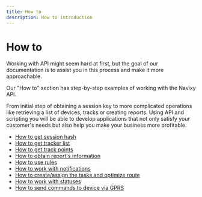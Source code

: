 ```yaml
---
title: How to
description: How to introduction
---
```


# How to

Working with API might seem hard at first, but the goal of our documentation is to assist you in this process and make
it more approachable.

Our "How to" section has step-by-step examples of working with the Navixy API.

From initial step of obtaining a session key to more complicated operations like retrieving a list of devices, tracks or
creating reports. Using API and scripting you will be able to develop applications that not only satisfy your customer's
needs but also help you make your business more profitable.

* [How to get session hash](./get-session-hash.md)
* [How to get tracker list](./get-tracker-list.md)
* [How to get track points](./get-track-points.md)
* [How to obtain report's information](./how-to-obtain-information-from-report.md)
* [How to use rules](./how-to-create-a-rule.md)
* [How to work with notifications](./how-to-work-with-notifications.md)
* [How to create/assign the tasks and optimize route](./how-to-work-with-tasks.md)
* [How to work with statuses](./how-to-work-with-statuses.md)
* [How to send commands to device via GPRS](./how-to-send-commands-to-device.md)